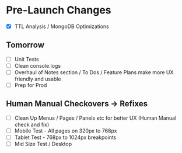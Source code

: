# Pre-Launch Changes
- [x] TTL Analysis / MongoDB Optimizations

## Tomorrow
- [ ] Unit Tests
- [ ] Clean console.logs
- [ ] Overhaul of Notes section / To Dos / Feature Plans
        make more UX friendly and usable
- [ ] Prep for Prod

## Human Manual Checkovers -> Refixes
- [ ] Clean Up Menus / Pages / Panels etc for better UX (Human Manual check and fix)
- [ ] Mobile Test - All pages on 320px to 768px
- [ ] Tablet Test - 768px to 1024px breakpoints
- [ ] Mid Size Test / Desktop
